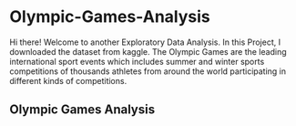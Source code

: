 # Olympic-Games-Analysis
Hi there! Welcome to another Exploratory Data Analysis. In this Project, I downloaded the dataset from kaggle. The Olympic Games are the leading international sport events which includes summer and winter sports competitions of thousands athletes from around the world participating in different kinds of competitions.
## Olympic Games Analysis
